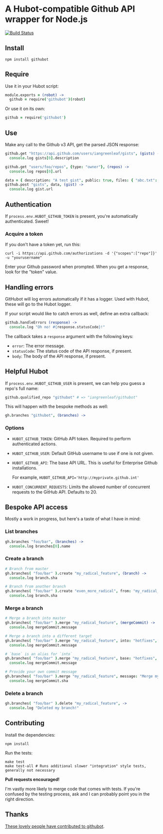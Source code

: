 # A Hubot-compatible Github API wrapper for Node.js #

[![Build Status]](http://travis-ci.org/iangreenleaf/githubot)

## Install ##

    npm install githubot

## Require ##

Use it in your Hubot script:

```coffeescript
module.exports = (robot) ->
  github = require('githubot')(robot)
```

Or use it on its own:

```coffeescript
github = require('githubot')
```

## Use ##

Make any call to the Github v3 API, get the parsed JSON response:

```coffeescript
github.get "https://api.github.com/users/iangreenleaf/gists", (gists) ->
  console.log gists[0].description

github.get "users/foo/repos", {type: "owner"}, (repos) ->
  console.log repos[0].url

data = { description: "A test gist", public: true, files: { "abc.txt": { content: "abcdefg" } } }
github.post "gists", data, (gist) ->
  console.log gist.url
```

## Authentication ##

If `process.env.HUBOT_GITHUB_TOKEN` is present, you're automatically authenticated. Sweet!

### Acquire a token ###

If you don't have a token yet, run this:

    curl -i https://api.github.com/authorizations -d '{"scopes":["repo"]}' -u "yourusername"

Enter your Github password when prompted. When you get a response, look for the "token" value.

## Handling errors ##

GitHubot will log errors automatically if it has a logger. Used with Hubot, these will go to the Hubot logger.

If your script would like to catch errors as well, define an extra callback:

```coffeescript
github.handleErrors (response) ->
  console.log "Oh no! #{response.statusCode}!"
```

The callback takes a `response` argument with the following keys:

* `error`: The error message.
* `statusCode`: The status code of the API response, if present.
* `body`: The body of the API response, if present.

## Helpful Hubot ##

If `process.env.HUBOT_GITHUB_USER` is present, we can help you guess a repo's full name:

```coffeescript
github.qualified_repo "githubot" # => "iangreenleaf/githubot"
```

This will happen with the bespoke methods as well:

```coffeescript
gh.branches "githubot", (branches) ->
```

### Options ###

* `HUBOT_GITHUB_TOKEN`: GitHub API token. Required to perform authenticated actions.

* `HUBOT_GITHUB_USER`: Default GitHub username to use if one is not given.

* `HUBOT_GITHUB_API`: The base API URL. This is useful for Enterprise Github installations.

  For example, `HUBOT_GITHUB_API='http://myprivate.github.int'`

* `HUBOT_CONCURRENT_REQUESTS`: Limits the allowed number of concurrent requests to the GitHub API. Defaults to 20.

## Bespoke API access ##

Mostly a work in progress, but here's a taste of what I have in mind:

### List branches ###

```coffeescript
gh.branches "foo/bar", (branches) ->
  console.log branches[0].name
```

### Create a branch ###

```coffeescript
# Branch from master
gh.branches( "foo/bar" ).create "my_radical_feature", (branch) ->
  console.log branch.sha

# Branch from another branch
gh.branches( "foo/bar" ).create "even_more_radical", from: "my_radical_feature", (branch) ->
  console.log branch.sha
```

### Merge a branch ###

```coffeescript
# Merge a branch into master
gh.branches( "foo/bar" ).merge "my_radical_feature", (mergeCommit) ->
  console.log mergeCommit.message

# Merge a branch into a different target
gh.branches( "foo/bar" ).merge "my_radical_feature", into: "hotfixes", (mergeCommit) ->
  console.log mergeCommit.message

# `base` is an alias for `into`
gh.branches( "foo/bar" ).merge "my_radical_feature", base: "hotfixes", (mergeCommit) ->
  console.log mergeCommit.message

# Provide your own commit message
gh.branches( "foo/bar" ).merge "my_radical_feature", message: "Merge my radical feature!", (mergeCommit) ->
  console.log mergeCommit.sha
```

### Delete a branch ###

```coffeescript
gh.branches( "foo/bar" ).delete "my_radical_feature", ->
  console.log "Deleted my branch!"
```

## Contributing ##

Install the dependencies:

    npm install

Run the tests:

    make test
    make test-all # Runs additional slower "integration" style tests, generally not necessary

**Pull requests encouraged!**

I'm vastly more likely to merge code that comes with tests. If you're confused by the testing process,
ask and I can probably point you in the right direction.

## Thanks ##

[These lovely people have contributed to githubot](https://github.com/iangreenleaf/githubot/contributors).




[Build Status]: https://secure.travis-ci.org/iangreenleaf/githubot.png?branch=master
